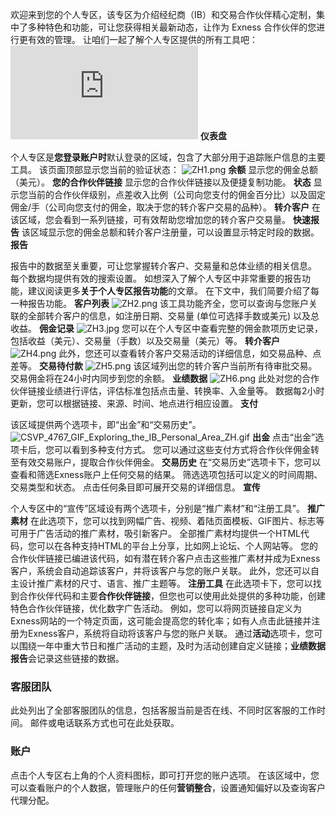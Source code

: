 
欢迎来到您的个人专区，该专区为介绍经纪商（IB）和交易合作伙伴精心定制，集中了多种特色和功能，可让您获得相关最新动态，让作为 Exness 合作伙伴的您进行更有效的管理。
让咱们一起了解个人专区提供的所有工具吧：
![CSVP_2716_Exploring_the_IB_personal_area_ZH.jpg](https://v.youku.com/v_show/id_XNTgzOTExMjQ1Ng==.html)
**仪表盘**
 
个人专区是**您登录账户时**默认登录的区域，包含了大部分用于追踪账户信息的主要工具。
该页面顶部显示您当前的验证状态：
![ZH1.png](https://testingcf.jsdelivr.net/gh/jarlin8/OSS@main/exhelp//ZH1.png)
**余额**
显示您的佣金总额（美元）。
**您的合作伙伴链接**
显示您的合作伙伴链接以及便捷复制功能。
**状态**
显示您当前的合作伙伴级别，点差收入比例（公司向您支付的佣金百分比）以及固定佣金/手（公司向您支付的佣金，取决于您的转介客户交易的品种）。
**转介客户**
在该区域，您会看到一系列链接，可有效帮助您增加您的转介客户交易量。
**快速报告**
该区域显示您的佣金总额和转介客户注册量，可以设置显示特定时段的数据。
**报告**
 
报告中的数据至关重要，可让您掌握转介客户、交易量和总体业绩的相关信息。 每个数据均提供有效的搜索设置。 如想深入了解个人专区中非常重要的报告功能，建议阅读更多**关于个人专区报告功能**的文章。 在下文中，我们简要介绍了每一种报告功能。
**客户列表**
![ZH2.png](https://testingcf.jsdelivr.net/gh/jarlin8/OSS@main/exhelp//ZH2.png)
该工具功能齐全，您可以查询与您账户关联的全部转介客户的信息，如注册日期、交易量 (单位可选择手数或美元) 以及总收益。
**佣金记录**
![ZH3.jpg](https://testingcf.jsdelivr.net/gh/jarlin8/OSS@main/exhelp//ZH3.png)
您可以在个人专区中查看完整的佣金款项历史记录，包括收益（美元）、交易量（手数）以及交易量（美元）等。
**转介客户**
![ZH4.png](https://testingcf.jsdelivr.net/gh/jarlin8/OSS@main/exhelp//ZH4.png)
此外，您还可以查看转介客户交易活动的详细信息，如交易品种、点差等。
**交易待付款**
![ZH5.png](https://testingcf.jsdelivr.net/gh/jarlin8/OSS@main/exhelp//ZH5.png)
该区域列出您的转介客户当前所有待审批交易。 交易佣金将在24小时内同步到您的余额。
**业绩数据**
![ZH6.png](https://testingcf.jsdelivr.net/gh/jarlin8/OSS@main/exhelp//ZH6.png)
此处对您的合作伙伴链接业绩进行评估，评估标准包括点击量、转换率、入金量等。 数据每2小时更新，您可以根据链接、来源、时间、地点进行相应设置。
**支付**
 
该区域提供两个选项卡，即“出金”和“交易历史”。
![CSVP_4767_GIF_Exploring_the_IB_Personal_Area_ZH.gif](https://testingcf.jsdelivr.net/gh/jarlin8/OSS@main/exhelp//CSVP_4767_GIF_Exploring_the_IB_Personal_Area_ZH.gif)
**出金**
点击“出金”选项卡后，您可以看到多种支付方式。 您可以通过这些支付方式将合作伙伴佣金转至有效交易账户，提取合作伙伴佣金。
**交易历史**
在“交易历史”选项卡下，您可以查看和筛选Exness账户上任何交易的结果。 筛选选项包括可以定义的时间周期、交易类型和状态。 点击任何条目即可展开交易的详细信息。
**宣传**
 
个人专区中的“宣传”区域设有两个选项卡，分别是“推广素材”和“注册工具”。
**推广素材**
在此选项下，您可以找到网幅广告、视频、着陆页面模板、GIF图片、标志等可用于广告活动的推广素材，吸引新客户。
全部推广素材均提供一个HTML代码，您可以在各种支持HTML的平台上分享，比如网上论坛、个人网站等。 您的合作伙伴链接已编进该代码，如有潜在转介客户点击这些推广素材并成为Exness客户，系统会自动追踪该客户，并将该客户与您的账户关联。 此外，您还可以自主设计推广素材的尺寸、语言、推广主题等。
**注册工具**
在此选项卡下，您可以找到合作伙伴代码和主要**合作伙伴链接**，但您也可以使用此处提供的多种功能，创建特色合作伙伴链接，优化数字广告活动。 例如，您可以将网页链接自定义为Exness网站的一个特定页面，这可能会提高您的转化率；如有人点击此链接并注册为Exness客户，系统将自动将该客户与您的账户关联。 通过**活动**选项卡，您可以围绕一年中重大节日和推广活动的主题，及时为活动创建自定义链接；**业绩数据报告**会记录这些链接的数据。
### **客服团队** ###
此处列出了全部客服团队的信息，包括客服当前是否在线、不同时区客服的工作时间。 邮件或电话联系方式也可在此处获取。
### **账户** ###
点击个人专区右上角的个人资料图标，即可打开您的账户选项。 在该区域中，您可以查看账户的个人数据，管理账户的任何**营销整合**，设置通知偏好以及查询客户代理分配。